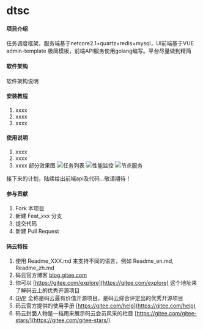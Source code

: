 # dtsc

#### 项目介绍
任务调度框架，服务端基于netcore2.1+quartz+redis+mysql，UI前端基于VUE admin-template 极简模板，前端API服务使用golang编写。平台尽量做到精简

#### 软件架构
软件架构说明


#### 安装教程

1. xxxx
2. xxxx
3. xxxx

#### 使用说明

1. xxxx
2. xxxx
3. xxxx
部分效果图
![任务列表](https://images.gitee.com/uploads/images/2018/1022/161347_443566a4_671199.png "屏幕截图.png")
![性能监控](https://images.gitee.com/uploads/images/2018/1022/161521_17f508e8_671199.png "屏幕截图.png")
![节点服务](https://images.gitee.com/uploads/images/2018/1203/143817_134ec3c2_671199.png "屏幕截图.png")

接下来的计划，陆续给出前端api及代码...敬请期待！



#### 参与贡献

1. Fork 本项目
2. 新建 Feat_xxx 分支
3. 提交代码
4. 新建 Pull Request


#### 码云特技

1. 使用 Readme\_XXX.md 来支持不同的语言，例如 Readme\_en.md, Readme\_zh.md
2. 码云官方博客 [blog.gitee.com](https://blog.gitee.com)
3. 你可以 [https://gitee.com/explore](https://gitee.com/explore) 这个地址来了解码云上的优秀开源项目
4. [GVP](https://gitee.com/gvp) 全称是码云最有价值开源项目，是码云综合评定出的优秀开源项目
5. 码云官方提供的使用手册 [https://gitee.com/help](https://gitee.com/help)
6. 码云封面人物是一档用来展示码云会员风采的栏目 [https://gitee.com/gitee-stars/](https://gitee.com/gitee-stars/)
